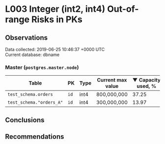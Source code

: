 # L003 Integer (int2, int4) Out-of-range Risks in PKs #

## Observations ##
Data collected: 2019-06-25 10:46:37 +0000 UTC  
Current database: dbname  



### Master (`postgres.master.node`) ###
| Table | PK | Type | Current max value | &#9660;&nbsp;Capacity used, % |
|------|----|------|-------------------|-------------------------------|
|`test_schema.orders` | `id` | int4 |800,000,000 | 37.25|
|`test_schema."orders_A"` | `id` | int4 |300,000,000 | 13.97|


## Conclusions ##


## Recommendations ##
